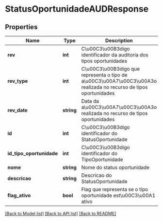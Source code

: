 # StatusOportunidadeAUDResponse

## Properties
Name | Type | Description | Notes
------------ | ------------- | ------------- | -------------
**rev** | **int** | C\u00C3\u00B3digo identificador da auditoria dos tipos oportunidades | [optional] 
**rev_type** | **int** | C\u00C3\u00B3digo que representa o tipo de a\u00C3\u00A7\u00C3\u00A3o realizada no recurso de tipos oportunidades | [optional] 
**rev_date** | **string** | Data da a\u00C3\u00A7\u00C3\u00A3o realizada no recurso de tipos oportunidades | [optional] 
**id** | **int** | C\u00C3\u00B3digo identificador do StatusOportunidade | [optional] 
**id_tipo_oportunidade** | **int** | C\u00C3\u00B3digo identificador do TipoOportunidade | [optional] 
**nome** | **string** | Nome do status oportunidade | [optional] 
**descricao** | **string** | Descricao do StatusOportunidade | [optional] 
**flag_ativo** | **bool** | Flag que representa se o tipo oportunidade est\u00C3\u00A1 ativo | [optional] 

[[Back to Model list]](../README.md#documentation-for-models) [[Back to API list]](../README.md#documentation-for-api-endpoints) [[Back to README]](../README.md)


